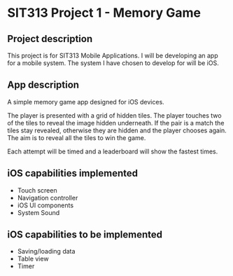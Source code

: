 # SIT313 Project 1 - Memory Game

## Project description

This project is for SIT313 Mobile Applications. I will be developing an app for a mobile system. The system I have chosen to develop for will be iOS.

## App description

A simple memory game app designed for iOS devices.

The player is presented with a grid of hidden tiles. The player touches two of the tiles to reveal the image hidden underneath. If the pair is a match the tiles stay revealed, otherwise they are hidden and the player chooses again. The aim is to reveal all the tiles to win the game.

Each attempt will be timed and a leaderboard will show the fastest times.

## iOS capabilities implemented

- Touch screen
- Navigation controller
- iOS UI components
- System Sound

## iOS capabilities to be implemented

- Saving/loading data
- Table view
- Timer
